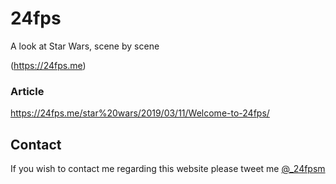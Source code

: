 # 24fps

A look at Star Wars, scene by scene

(https://24fps.me)

### Article
https://24fps.me/star%20wars/2019/03/11/Welcome-to-24fps/

## Contact
If you wish to contact me regarding this website please tweet me [@_24fpsm](http://www.twitter.com/@24fpsm) 

